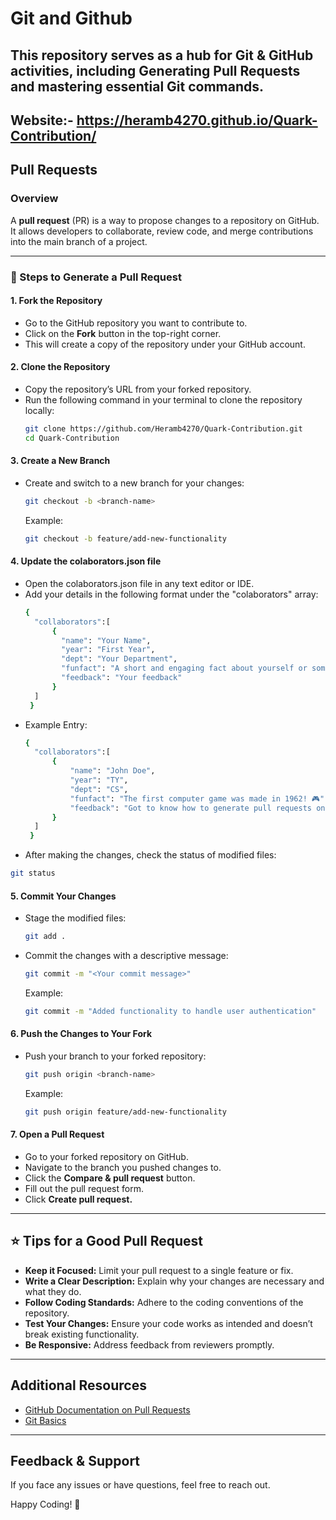 # Git and Github

This repository serves as a hub for Git & GitHub activities, including **Generating Pull Requests** and mastering essential Git commands.
---
Website:- https://heramb4270.github.io/Quark-Contribution/
---
## Pull Requests
### Overview
A **pull request** (PR) is a way to propose changes to a repository on GitHub. It allows developers to collaborate, review code, and merge contributions into the main branch of a project.

---

### 📝 Steps to Generate a Pull Request

#### 1. **Fork the Repository**

- Go to the GitHub repository you want to contribute to.
- Click on the **Fork** button in the top-right corner.
- This will create a copy of the repository under your GitHub account.

#### 2. **Clone the Repository**

- Copy the repository’s URL from your forked repository.
- Run the following command in your terminal to clone the repository locally:
  ```bash
  git clone https://github.com/Heramb4270/Quark-Contribution.git
  cd Quark-Contribution
  ```

#### 3. **Create a New Branch**

- Create and switch to a new branch for your changes:
  ```bash
  git checkout -b <branch-name>
  ```
  Example:
  ```bash
  git checkout -b feature/add-new-functionality
  ```

#### 4. Update the **colaborators.json** file

- Open the colaborators.json file in any text editor or IDE.
- Add your details in the following format under the "colaborators" array:
  ```bash
  {
    "collaborators":[
        {
          "name": "Your Name",
          "year": "First Year",
          "dept": "Your Department",
          "funfact": "A short and engaging fact about yourself or something related to your interests.",
          "feedback": "Your feedback"
        }
    ]
   }
  ```
- Example Entry:
  ```bash
  {
    "collaborators":[
        {
            "name": "John Doe",
            "year": "TY",
            "dept": "CS",
            "funfact": "The first computer game was made in 1962! 🎮",
            "feedback": "Got to know how to generate pull requests on Github"
        }
    ]
   }
  ```
-  After making the changes, check the status of modified files:
  ```bash
  git status
  ```

#### 5. **Commit Your Changes**

- Stage the modified files:
  ```bash
  git add .
  ```
- Commit the changes with a descriptive message:
  ```bash
  git commit -m "<Your commit message>"
  ```
  Example:
  ```bash
  git commit -m "Added functionality to handle user authentication"
  ```

#### 6. **Push the Changes to Your Fork**

- Push your branch to your forked repository:
  ```bash
  git push origin <branch-name>
  ```
  Example:
  ```bash
  git push origin feature/add-new-functionality
  ```

#### 7. **Open a Pull Request**

- Go to your forked repository on GitHub.
- Navigate to the branch you pushed changes to.
- Click the **Compare & pull request** button.
- Fill out the pull request form.
- Click **Create pull request.**

---

## ⭐ Tips for a Good Pull Request

- **Keep it Focused:** Limit your pull request to a single feature or fix.
- **Write a Clear Description:** Explain why your changes are necessary and what they do.
- **Follow Coding Standards:** Adhere to the coding conventions of the repository.
- **Test Your Changes:** Ensure your code works as intended and doesn’t break existing functionality.
- **Be Responsive:** Address feedback from reviewers promptly.

---

## Additional Resources

- [GitHub Documentation on Pull Requests](https://docs.github.com/en/pull-requests)
- [Git Basics](https://git-scm.com/book/en/v2)

---

## Feedback & Support

If you face any issues or have questions, feel free to reach out.

Happy Coding! 🚀

